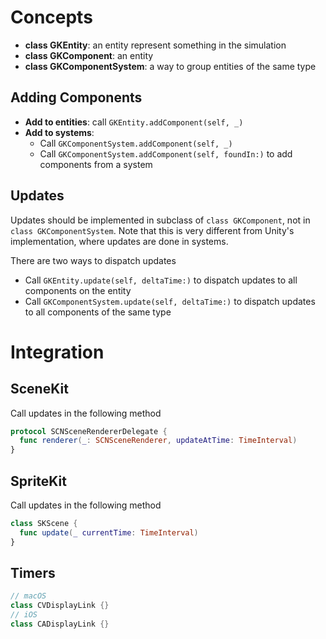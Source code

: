 # Concepts

- **class GKEntity**: an entity represent something in the simulation
- **class GKComponent**: an entity
- **class GKComponentSystem**: a way to group entities of the same type

## Adding Components

- **Add to entities**: call `GKEntity.addComponent(self, _)`
- **Add to systems**:
  - Call `GKComponentSystem.addComponent(self, _)`
  - Call `GKComponentSystem.addComponent(self, foundIn:)` to add components from
    a system

## Updates

Updates should be implemented in subclass of `class GKComponent`, not in
`class GKComponentSystem`. Note that this is very different from Unity's
implementation, where updates are done in systems.

There are two ways to dispatch updates

- Call `GKEntity.update(self, deltaTime:)` to dispatch updates to all components
  on the entity
- Call `GKComponentSystem.update(self, deltaTime:)` to dispatch updates to all
  components of the same type

# Integration

## SceneKit

Call updates in the following method

```swift
protocol SCNSceneRendererDelegate {
  func renderer(_: SCNSceneRenderer, updateAtTime: TimeInterval)
}
```

## SpriteKit

Call updates in the following method

```swift
class SKScene {
  func update(_ currentTime: TimeInterval)
}
```

## Timers

```swift
// macOS
class CVDisplayLink {}
// iOS
class CADisplayLink {}
```
